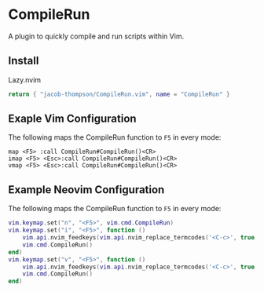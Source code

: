 # CompileRun

A plugin to quickly compile and run scripts within Vim.

## Install

Lazy.nvim

```lua
return { "jacob-thompson/CompileRun.vim", name = "CompileRun" }
```

## Exaple Vim Configuration


The following maps the CompileRun function to `F5` in every mode:

```vimscript
map <F5> :call CompileRun#CompileRun()<CR>
imap <F5> <Esc>:call CompileRun#CompileRun()<CR>
vmap <F5> <Esc>:call CompileRun#CompileRun()<CR>
```

## Example Neovim Configuration

The following maps the CompileRun function to `F5` in every mode:

```lua
vim.keymap.set("n", "<F5>", vim.cmd.CompileRun)
vim.keymap.set("i", "<F5>", function ()
    vim.api.nvim_feedkeys(vim.api.nvim_replace_termcodes('<C-c>', true, false, true), 'n', true)
    vim.cmd.CompileRun()
end)
vim.keymap.set("v", "<F5>", function ()
    vim.api.nvim_feedkeys(vim.api.nvim_replace_termcodes('<C-c>', true, false, true), 'n', true)
    vim.cmd.CompileRun()
end)
```
